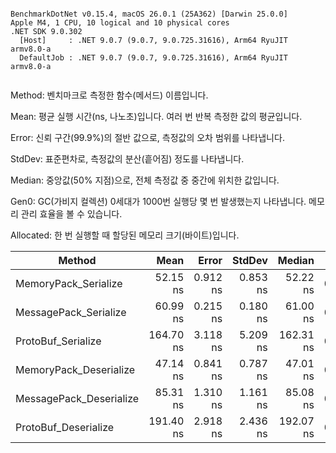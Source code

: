 ```

BenchmarkDotNet v0.15.4, macOS 26.0.1 (25A362) [Darwin 25.0.0]
Apple M4, 1 CPU, 10 logical and 10 physical cores
.NET SDK 9.0.302
  [Host]     : .NET 9.0.7 (9.0.7, 9.0.725.31616), Arm64 RyuJIT armv8.0-a
  DefaultJob : .NET 9.0.7 (9.0.7, 9.0.725.31616), Arm64 RyuJIT armv8.0-a


```

Method: 벤치마크로 측정한 함수(메서드) 이름입니다.

Mean: 평균 실행 시간(ns, 나노초)입니다. 여러 번 반복 측정한 값의 평균입니다.

Error: 신뢰 구간(99.9%)의 절반 값으로, 측정값의 오차 범위를 나타냅니다.

StdDev: 표준편차로, 측정값의 분산(흩어짐) 정도를 나타냅니다.

Median: 중앙값(50% 지점)으로, 전체 측정값 중 중간에 위치한 값입니다.

Gen0: GC(가비지 컬렉션) 0세대가 1000번 실행당 몇 번 발생했는지 나타냅니다. 메모리 관리 효율을 볼 수 있습니다.

Allocated: 한 번 실행할 때 할당된 메모리 크기(바이트)입니다.

| Method                  | Mean      | Error    | StdDev   | Median    | Gen0   | Allocated |
|------------------------ |----------:|---------:|---------:|----------:|-------:|----------:|
| MemoryPack_Serialize    |  52.15 ns | 0.912 ns | 0.853 ns |  52.22 ns | 0.0067 |      56 B |
| MessagePack_Serialize   |  60.99 ns | 0.215 ns | 0.180 ns |  61.00 ns | 0.0057 |      48 B |
| ProtoBuf_Serialize      | 164.70 ns | 3.118 ns | 5.209 ns | 162.31 ns | 0.0467 |     392 B |
| MemoryPack_Deserialize  |  47.14 ns | 0.841 ns | 0.787 ns |  47.01 ns | 0.0086 |      72 B |
| MessagePack_Deserialize |  85.31 ns | 1.310 ns | 1.161 ns |  85.08 ns | 0.0086 |      72 B |
| ProtoBuf_Deserialize    | 191.40 ns | 2.918 ns | 2.436 ns | 192.07 ns | 0.0191 |     160 B |
